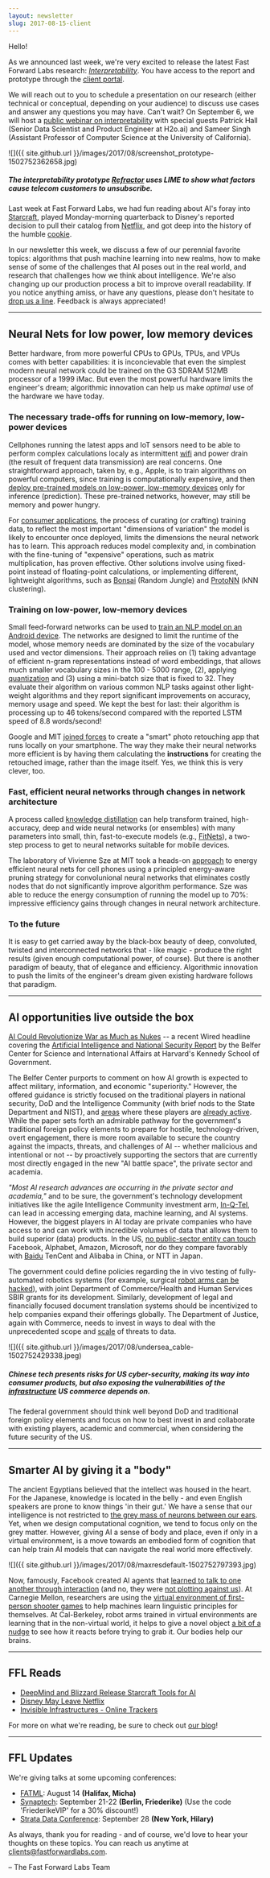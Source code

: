 ```yaml
---
layout: newsletter
slug: 2017-08-15-client
---
```

Hello!

As we announced last week, we're very excited to release the latest Fast Forward Labs research: [_Interpretability_](http://blog.fastforwardlabs.com/2017/08/02/interpretability.html). You have access to the report and prototype through the [client portal](http://clients.fastforwardlabs.com/).

We will reach out to you to schedule a presentation on our research (either technical or conceptual, depending on your audience) to discuss use cases and answer any questions you may have.  Can't wait? On September 6, we will host a [public webinar on interpretability](https://mlinterpretability.splashthat.com/) with special guests Patrick Hall (Senior Data Scientist and Product Engineer at H2o.ai) and Sameer Singh (Assistant Professor of Computer Science at the University of California).

![]({{ site.github.url }}/images/2017/08/screenshot_prototype-1502752362658.jpg)

##### The interpretability prototype [Refractor](http://ff06.fastforwardlabs.com/refractor/) uses LIME to show what factors cause telecom customers to unsubscribe.

Last week at Fast Forward Labs, we had fun reading about AI's foray into [Starcraft](https://www.theverge.com/2017/8/9/16117850/deepmind-blizzard-starcraft-ai-toolset-api), played Monday-morning quarterback to Disney's reported decision to pull their catalog from [Netflix](http://money.cnn.com/2017/08/08/media/disney-netflix/), and got deep into the history of the humble [cookie](https://labs.rs/en/invisible-infrastructures-online-trackers/).

In our newsletter this week, we discuss a few of our perennial favorite topics: algorithms that push machine learning into new realms, how to make sense of some of the challenges that AI poses out in the real world, and research that challenges how we think about intelligence. We're also changing up our production process a bit to improve overall readability. If you notice anything amiss, or have any questions, please don't hesitate to [drop us a line](mailto:clients@fastforwardlabs.com). Feedback is always appreciated!

---

## Neural Nets for low power, low memory devices

Better hardware, from more powerful CPUs to GPUs, TPUs, and VPUs comes with better capabilities: it is inconcievable that even the simplest modern neural network could be trained on the G3 SDRAM 512MB processor of a 1999 iMac. But even the most powerful hardware limits the engineer's dream; algorithmic innovation can help us make *optimal* use of the hardware we have today.

### The necessary trade-offs for running on low-memory, low-power devices

Cellphones running the latest apps and IoT sensors need to be able to perform complex calculations localy as intermittent [wifi](https://thenextweb.com/insider/2016/11/30/wifi-coming-iot-invasion/#.tnw_NuiMni6y) and power drain (the result of frequent data transmission) are real concerns. One straightforward approach, taken by, e.g., Apple, is to train algorithms on powerful computers, since training is computationally expensive, and then [deploy pre-trained models on low-power, low-memory devices](https://www.tractica.com/automation-robotics/neural-networks-are-coming-soon-to-your-mobile-phone-camera/) only for inference (prediction). These pre-trained networks, however, may still be memory and power hungry.

For [consumer applications](https://research.googleblog.com/2015/07/how-google-translate-squeezes-deep.html), the process of curating (or crafting) training data, to reflect the most important "dimensions of variation" the model is likely to encounter once deployed, limits the dimensions the neural network has to learn. This approach reduces model complexity and, in combination with the fine-tuning of "expensive" operations, such as matrix multiplication, has proven effective. Other solutions involve using fixed-point instead of floating-point calculations, or implementing different, lightweight algorithms, such as [Bonsai](http://proceedings.mlr.press/v70/kumar17a/kumar17a.pdf) (Random Jungle) and [ProtoNN](http://proceedings.mlr.press/v70/gupta17a/gupta17a.pdf) (kNN clustering).

### Training on low-power, low-memory devices
Small feed-forward networks can be used to [train an NLP model on an Android device](https://arxiv.org/pdf/1708.00214.pdf). The networks are designed to limit the runtime of the model, whose memory needs are dominated by the size of the vocabulary used and vector dimensions. Their approach relies on (1) taking advantage of efficient n-gram representations instead of word embeddings, that allows much smaller vocabulary sizes in the 100 - 5000 range, (2), applying [quantization](https://www.tensorflow.org/performance/quantization) and (3) using a mini-batch size that is fixed to 32. They evaluate their algorithm on various common NLP tasks against other light-weight algorithms and they report significant improvements on accuracy, memory usage and speed. We kept the best for last: their algorithm is processing up to 46 tokens/second compared with the reported LSTM speed of 8.8 words/second!

Google and MIT [joined forces](http://news.mit.edu/2017/automatic-image-retouching-phone-0802) to create a "smart" photo retouching app that runs locally on your smartphone. The way they make their neural networks more efficient is by having them calculating the **instructions** for creating the retouched image, rather than the image itself. Yes, we think this is very clever, too.

### Fast, efficient neural networks through changes in network architecture
A process called [knowledge distillation](https://arxiv.org/abs/1503.02531) can help transform trained, high-accuracy, deep and wide neural networks (or ensembles) with many parameters into small, thin, fast-to-execute models (e.g., [FitNets](https://arxiv.org/pdf/1412.6550.pdf)), a two-step process to get to neural networks suitable for mobile devices.

The laboratory of Vivienne Sze at MIT took a heads-on [approach](http://news.mit.edu/2017/bringing-neural-networks-cellphones-0718) to energy efficient neural nets for cell phones using a principled energy-aware pruning strategy for convolunional neural networks that eliminates costly nodes that do not significantly improve algorithm performance. Sze was able to reduce the energy consumption of running the model up to 70%: impressive efficiency gains through changes in neural network architecture.

### To the future

It is easy to get carried away by the black-box beauty of deep, convoluted, twisted and interconnected networks that - like magic - produce the right results (given enough computational power, of course).  But there is another paradigm of beauty, that of elegance and efficiency. Algorithmic innovation to push the limits of the engineer's dream given existing hardware follows that paradigm.

---

## AI opportunities live outside the box

[AI Could Revolutionize War as Much as Nukes](www.wired.com/story/ai-could-revolutionize-war-as-much-as-nukes) -- a recent Wired headline covering the [Artificial Intelligence and National Security Report](www.belfercenter.org/sites/default/files/files/publication/AI%20NatSec%20-%20final.pdf) by the Belfer Center for Science and International Affairs at Harvard's Kennedy School of Government.

The Belfer Center purports to comment on how AI growth is expected to affect military, information, and economic "superiority." However, the offered guidance is strictly focused on the traditional players in national security, DoD and the Intelligence Community (with brief nods to the State Department and NIST), and [areas](https://www.nytimes.com/2016/10/26/us/pentagon-artificial-intelligence-terminator.html) where these players are [already active](http://www.businessinsider.com/the-pentagon-wants-at-least-12-billion-to-fund-ai-weapon-technology-in-2017-2015-12). While the paper sets forth an admirable pathway for the government's traditional foreign policy elements to prepare for hostile, technology-driven, overt engagement, there is more room available to secure the country against the impacts, threats, and challenges of AI -- whether malicious and intentional or not -- by proactively supporting the sectors that are currently most directly engaged in the new "AI battle space", the private sector and academia.

*"Most AI research advances are occurring in the private sector and academia,"* and to be sure, the government's technology development initiatives like the agile Intelligence Community investment arm, [In-Q-Tel](www.iqt.org), can lead in accessing emerging data, machine learning, and AI systems. However, the biggest players in AI today are private companies who have access to and can work with incredible volumes of data that allows them to build superior (data) products. In the US, [no public-sector entity can touch](https://research.googleblog.com/2017/07/revisiting-unreasonable-effectiveness.html) Facebook, Alphabet, Amazon, Microsoft, nor do they compare favorably with [Baidu](www.wired.com/story/how-baidu-will-win-chinas-ai-raceand-maybe-the-worlds) TenCent and Alibaba in China, or NTT in Japan.

The government could define policies regarding the in vivo testing of fully-automated robotics systems (for example, surgical [robot arms can be hacked](https://www.wired.com/2017/05/watch-hackers-sabotage-factory-robot-arm-afar/)), with joint Department of Commerce/Health and Human Services SBIR grants for its development. Similarly, development of legal and financially focused document translation systems should be incentivized to help companies expand their offerings globally. The Department of Justice, again with Commerce, needs to invest in ways to deal with the unprecedented scope and [scale]( https://www.bloomberg.com/news/articles/2017-08-08/china-to-spend-1-5-trillion-on-outbound-m-a-in-a-decade-report) of threats to data.

![]({{ site.github.url }}/images/2017/08/undersea_cable-1502752429338.jpeg)

##### Chinese tech presents risks for US cyber-security, making its way into consumer products, but also exposing the vulnerabilities of the [infrastructure](www.usni.org/magazines/proceedings/2017-07/chinas-cyber-economic-warfare-threatens-us) US commerce depends on.

The federal government should think well beyond DoD and traditional foreign policy elements and focus on how to best invest in and collaborate with existing players, academic and commercial, when considering the future security of the US.

---

## Smarter AI by giving it a "body"

The ancient Egyptians believed that the intellect was housed in the heart. For the Japanese, knowledge is located in the belly - and even English speakers are prone to know things 'in their gut.' We have a sense that our intelligence is not restricted to [the grey mass of neurons between our ears](https://blogs.scientificamerican.com/guest-blog/a-brief-guide-to-embodied-cognition-why-you-are-not-your-brain/). Yet, when we design computational cognition, we tend to focus only on the grey matter. However, giving AI a sense of body and place, even if only in a virtual environment, is a move towards an embodied form of cognition that can help train AI models that can navigate the real world more effectively.

![]({{ site.github.url }}/images/2017/08/maxresdefault-1502752797393.jpg)

Now, famously, Facebook created AI agents that [learned to talk to one another through interaction](https://research.fb.com/publications/multi-agent-cooperation-and-the-emergence-of-natural-language/) (and no, they were [not plotting against us](https://www.wired.com/story/facebooks-chatbots-will-not-take-over-the-world/)). At Carnegie Mellon, researchers are using the [virtual environment of first-person shooter games](https://www.technologyreview.com/s/608380/machines-are-developing-language-skills-inside-virtual-worlds/) to help machines learn linguistic principles for themselves. At Cal-Berkeley, robot arms trained in virtual environments are learning that in the non-virtual world, it helps to give a novel object [a bit of a nudge](https://www.wired.com/story/grasping-robot/) to see how it reacts before trying to grab it. Our bodies help our brains.

---

## FFL Reads

- [DeepMind and Blizzard Release Starcraft Tools for AI](https://www.theverge.com/2017/8/9/16117850/deepmind-blizzard-starcraft-ai-toolset-api)
- [Disney May Leave Netflix](http://money.cnn.com/2017/08/08/media/disney-netflix/)
- [Invisible Infrastructures - Online Trackers](https://labs.rs/en/invisible-infrastructures-online-trackers/)

For more on what we're reading, be sure to check out [our blog](http://blog.fastforwardlabs.com/links.html)!

---

## FFL Updates

We're giving talks at some upcoming conferences:
- [FATML](http://www.fatml.org/): August 14 **(Halifax, Micha)**
- [Synaptech](http://synaptech.ai/): September 21-22 **(Berlin, Friederike)** (Use the code 'FriederikeVIP' for a 30% discount!)
- [Strata Data Conference](https://conferences.oreilly.com/strata/strata-ny): September 28 **(New York, Hilary)**

As always, thank you for reading - and of course, we'd love to hear your thoughts on these topics. You can reach us anytime at [clients@fastforwardlabs.com](mailto:clients@fastforwardlabs.com).

– The Fast Forward Labs Team
